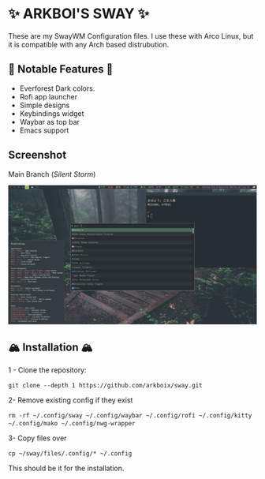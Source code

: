 <h1>✨ ARKBOI'S SWAY ✨</h1>

These are my SwayWM Configuration files. I use these with Arco Linux, but it is compatible with any Arch based distrubution.

## 🥭 Notable Features 🥭

- Everforest Dark colors.
- Rofi app launcher
- Simple designs
- Keybindings widget
- Waybar as top bar
- Emacs support

## Screenshot

Main Branch (*Silent Storm*)

![assets/1.png](assets/1.png)

## 🏔️ Installation 🏔️

1 - Clone the repository:

``` shell
git clone --depth 1 https://github.com/arkboix/sway.git 
```
2- Remove existing config if they exist
``` shell
rm -rf ~/.config/sway ~/.config/waybar ~/.config/rofi ~/.config/kitty ~/.config/mako ~/.config/nwg-wrapper
```
3- Copy files over
``` shell
cp ~/sway/files/.config/* ~/.config
````

This should be it for the installation.


